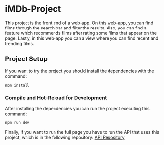 # iMDb-Project
This project is the front end of a web-app. On this web-app, you can find films through the search bar and filter the results. Also, you can find a feature which recommends films after rating some films that appear on the page. Lastly, in this web-app you can a view where you can find recent and trending films.

## Project Setup

If you want to try the project you should install the dependencies with the command:

```sh
npm install
```

### Compile and Hot-Reload for Development

After installing the dependencies you can run the project executing this command:

```sh
npm run dev
```
Finally, if you want to run the full page you have to run the API that uses this project, which is in the following repository:
[API Repository](https://github.com/laura-pb/search-academy-project )

